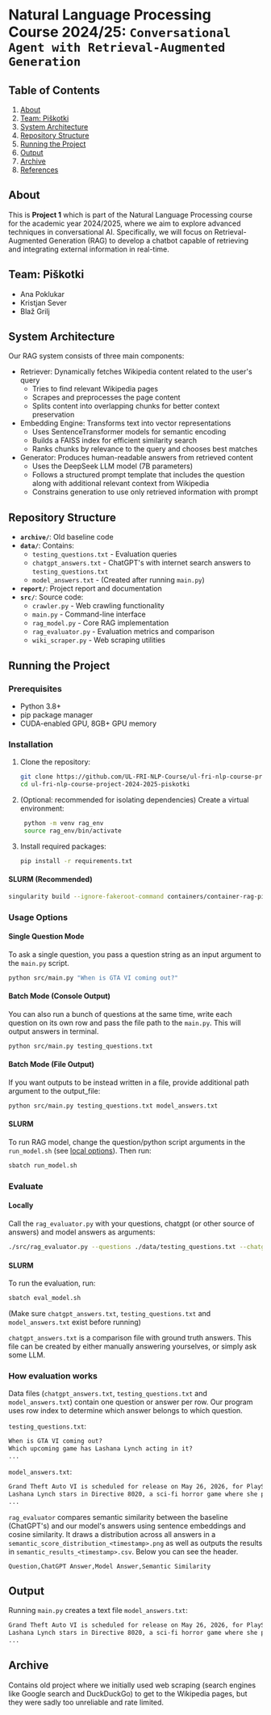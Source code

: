 # Natural Language Processing Course 2024/25: `Conversational Agent with Retrieval-Augmented Generation`

## Table of Contents
1. [About](#about)
2. [Team: Piškotki](#team-piškotki)
3. [System Architecture](#system-architecture)
4. [Repository Structure](#repository-structure)
5. [Running the Project](#running-the-project)
6. [Output](#output)
7. [Archive](#archive)
8. [References](#references)



## About
This is <b>Project 1</b> which is part of the Natural Language Processing course for the academic year 2024/2025, where we aim to explore advanced techniques in conversational AI. Specifically, we will focus on Retrieval-Augmented Generation (RAG) to develop a chatbot capable of retrieving and integrating external information in real-time.



## Team: Piškotki
- Ana Poklukar
- Kristjan Sever
- Blaž Grilj



## System Architecture
Our RAG system consists of three main components:
 - Retriever: Dynamically fetches Wikipedia content related to the user's query
    * Tries to find relevant Wikipedia pages
    * Scrapes and preprocesses the page content
    * Splits content into overlapping chunks for better context preservation
 - Embedding Engine: Transforms text into vector representations
    * Uses SentenceTransformer models for semantic encoding
    * Builds a FAISS index for efficient similarity search
    * Ranks chunks by relevance to the query and chooses best matches
 - Generator: Produces human-readable answers from retrieved content
    * Uses the DeepSeek LLM model (7B parameters)
    * Follows a structured prompt template that includes the question along with additional relevant context from Wikipedia
    * Constrains generation to use only retrieved information with prompt



## Repository Structure
- **`archive/`**: Old baseline code  
- **`data/`**: Contains:
  - `testing_questions.txt` - Evaluation queries 
  - `chatgpt_answers.txt` - ChatGPT's with internet search answers to `testing_questions.txt`
  - `model_answers.txt` - (Created after running `main.py`)
- **`report/`**: Project report and documentation
- **`src/`**: Source code:
  - `crawler.py` - Web crawling functionality
  - `main.py` - Command-line interface
  - `rag_model.py` - Core RAG implementation
  - `rag_evaluator.py` - Evaluation metrics and comparison
  - `wiki_scraper.py` - Web scraping utilities



## Running the Project

### Prerequisites
- Python 3.8+
- pip package manager
- CUDA-enabled GPU, 8GB+ GPU memory

### Installation
1. Clone the repository:
   ```bash
   git clone https://github.com/UL-FRI-NLP-Course/ul-fri-nlp-course-project-2024-2025-piskotki.git
   cd ul-fri-nlp-course-project-2024-2025-piskotki
   ```

2. (Optional: recommended for isolating dependencies) Create a virtual environment:
   ```bash
    python -m venv rag_env
    source rag_env/bin/activate
   ```

3. Install required packages:
   ```bash
   pip install -r requirements.txt
   ```
#### SLURM (Recommended)
```bash
singularity build --ignore-fakeroot-command containers/container-rag-piskotki.sif ul-fri-nlp-course-project-2024-2025-piskotki/Singularity.def
```
### Usage Options
#### Single Question Mode
To ask a single question, you pass a question string as an input argument to the `main.py` script.
```bash
python src/main.py "When is GTA VI coming out?"
```

#### Batch Mode (Console Output)
You can also run a bunch of questions at the same time, write each question on its own row and pass the file path to the `main.py`. This will output answers in terminal.
```bash
python src/main.py testing_questions.txt
```

#### Batch Mode (File Output)
If you want outputs to be instead written in a file, provide additional path argument to the output_file:
```bash
python src/main.py testing_questions.txt model_answers.txt
```

#### SLURM
To run RAG model, change the question/python script arguments in the `run_model.sh` (see [local options](#usage-options-local)).
Then run: 
```bash
sbatch run_model.sh
```

### Evaluate
#### Locally
Call the `rag_evaluator.py` with your questions, chatgpt (or other source of answers) and model answers as arguments:
```bash
./src/rag_evaluator.py --questions ./data/testing_questions.txt --chatgpt ./data/chatgpt_answers.txt --model ./data/model_answers.txt
```

#### SLURM
To run the evaluation, run:
```bash
sbatch eval_model.sh
```

(Make sure `chatgpt_answers.txt`, `testing_questions.txt` and `model_answers.txt` exist before running)

`chatgpt_answers.txt` is a comparison file with ground truth answers. This file can be created by either manually answering yourselves, or simply ask some LLM.


### How evaluation works
Data files (`chatgpt_answers.txt`, `testing_questions.txt` and `model_answers.txt`) contain one question or answer per row. Our program uses row index to determine which answer belongs to which question.

`testing_questions.txt`:
```txt
When is GTA VI coming out?
Which upcoming game has Lashana Lynch acting in it?
...
```

`model_answers.txt`:
```txt
Grand Theft Auto VI is scheduled for release on May 26, 2026, for PlayStation 5 and Xbox Series X/S.
Lashana Lynch stars in Directive 8020, a sci-fi horror game where she plays astronaut Brianna Young.
...
```

`rag_evaluator` compares semantic similarity between the baseline (ChatGPT's) and our model's answers using sentence embeddings and cosine similarity. It draws a distribution across all answers in a `semantic_score_distribution_<timestamp>.png` as well as outputs the results in `semantic_results_<timestamp>.csv`. Below you can see the header.

```
Question,ChatGPT Answer,Model Answer,Semantic Similarity
```

## Output
Running `main.py` creates a text file `model_answers.txt`:
```txt
Grand Theft Auto VI is scheduled for release on May 26, 2026, for PlayStation 5 and Xbox Series X/S.
Lashana Lynch stars in Directive 8020, a sci-fi horror game where she plays astronaut Brianna Young.
...
```

## Archive
Contains old project where we initially used web scraping (search engines like Google search and DuckDuckGo) to get to the Wikipedia pages, but they were sadly too unreliable and rate limited.
